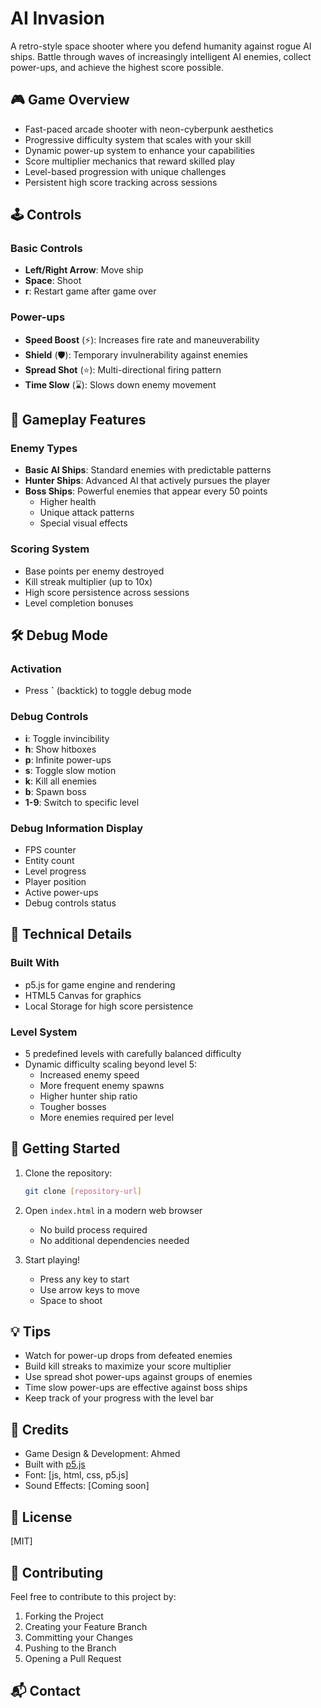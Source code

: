 # AI Invasion
A retro-style space shooter where you defend humanity against rogue AI ships. Battle through waves of increasingly intelligent AI enemies, collect power-ups, and achieve the highest score possible.

## 🎮 Game Overview
- Fast-paced arcade shooter with neon-cyberpunk aesthetics
- Progressive difficulty system that scales with your skill
- Dynamic power-up system to enhance your capabilities
- Score multiplier mechanics that reward skilled play
- Level-based progression with unique challenges
- Persistent high score tracking across sessions

## 🕹️ Controls
### Basic Controls
- **Left/Right Arrow**: Move ship
- **Space**: Shoot
- **r**: Restart game after game over

### Power-ups
- **Speed Boost** (⚡): Increases fire rate and maneuverability
- **Shield** (🛡️): Temporary invulnerability against enemies
- **Spread Shot** (⭐): Multi-directional firing pattern
- **Time Slow** (⌛): Slows down enemy movement

## 🎯 Gameplay Features
### Enemy Types
- **Basic AI Ships**: Standard enemies with predictable patterns
- **Hunter Ships**: Advanced AI that actively pursues the player
- **Boss Ships**: Powerful enemies that appear every 50 points
  - Higher health
  - Unique attack patterns
  - Special visual effects

### Scoring System
- Base points per enemy destroyed
- Kill streak multiplier (up to 10x)
- High score persistence across sessions
- Level completion bonuses

## 🛠️ Debug Mode
### Activation
- Press **`** (backtick) to toggle debug mode

### Debug Controls
- **i**: Toggle invincibility
- **h**: Show hitboxes
- **p**: Infinite power-ups
- **s**: Toggle slow motion
- **k**: Kill all enemies
- **b**: Spawn boss
- **1-9**: Switch to specific level

### Debug Information Display
- FPS counter
- Entity count
- Level progress
- Player position
- Active power-ups
- Debug controls status

## 🔧 Technical Details
### Built With
- p5.js for game engine and rendering
- HTML5 Canvas for graphics
- Local Storage for high score persistence

### Level System
- 5 predefined levels with carefully balanced difficulty
- Dynamic difficulty scaling beyond level 5:
  - Increased enemy speed
  - More frequent enemy spawns
  - Higher hunter ship ratio
  - Tougher bosses
  - More enemies required per level

## 🚀 Getting Started
1. Clone the repository:
   ```bash
   git clone [repository-url]
   ```

2. Open `index.html` in a modern web browser
   - No build process required
   - No additional dependencies needed

3. Start playing!
   - Press any key to start
   - Use arrow keys to move
   - Space to shoot

## 💡 Tips
- Watch for power-up drops from defeated enemies
- Build kill streaks to maximize your score multiplier
- Use spread shot power-ups against groups of enemies
- Time slow power-ups are effective against boss ships
- Keep track of your progress with the level bar

## 🎨 Credits
- Game Design & Development: Ahmed
- Built with [p5.js](https://p5js.org/)
- Font: [js, html, css, p5.js]
- Sound Effects: [Coming soon]

## 📝 License
[MIT]

## 🤝 Contributing
Feel free to contribute to this project by:
1. Forking the Project
2. Creating your Feature Branch
3. Committing your Changes
4. Pushing to the Branch
5. Opening a Pull Request

## 📬 Contact
 